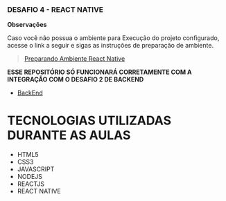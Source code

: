 ### DESAFIO 4 - REACT NATIVE

**Observações**

Caso você não possua o ambiente para Execução do projeto configurado, acesse o link a seguir e sigas as instruções de preparação de ambiente.

> <a href="https://react-native.rocketseat.dev/">Preparando Ambiente React Native</a>

**ESSE REPOSITÓRIO SÓ FUNCIONARÁ CORRETAMENTE COM A INTEGRAÇÃO COM O DESAFIO 2 DE BACKEND**

- <a href="https://github.com/lincolngadea/desafio2-nodejs-bootcamp"> BackEnd</a>

# TECNOLOGIAS UTILIZADAS DURANTE AS AULAS

- HTML5
- CSS3
- JAVASCRIPT
- NODEJS
- REACTJS
- REACT NATIVE